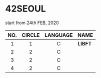 # 42SEOUL
start from 24th FEB, 2020

|NO.|CIRCLE|LANGUAGE|NAME|
|:--:|:--:|:---:|:---|
|1|1|C|**LIBFT**|
|2|2|C||
|3|2|C||
|4|2|C||
